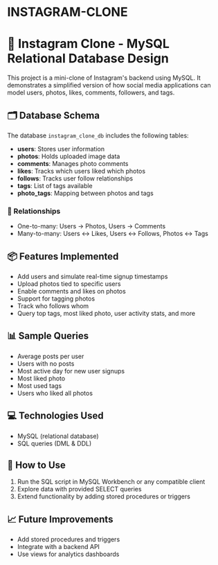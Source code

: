 # INSTAGRAM-CLONE
# 📸 Instagram Clone - MySQL Relational Database Design

This project is a mini-clone of Instagram's backend using MySQL. It demonstrates a simplified version of how social media applications can model users, photos, likes, comments, followers, and tags.

## 🗂️ Database Schema

The database `instagram_clone_db` includes the following tables:

- **users**: Stores user information
- **photos**: Holds uploaded image data
- **comments**: Manages photo comments
- **likes**: Tracks which users liked which photos
- **follows**: Tracks user follow relationships
- **tags**: List of tags available
- **photo_tags**: Mapping between photos and tags

### 🔗 Relationships
- One-to-many: Users → Photos, Users → Comments
- Many-to-many: Users ↔ Likes, Users ↔ Follows, Photos ↔ Tags

## 📦 Features Implemented

- Add users and simulate real-time signup timestamps
- Upload photos tied to specific users
- Enable comments and likes on photos
- Support for tagging photos
- Track who follows whom
- Query top tags, most liked photo, user activity stats, and more

## 📊 Sample Queries

- Average posts per user
- Users with no posts
- Most active day for new user signups
- Most liked photo
- Most used tags
- Users who liked all photos

## 💻 Technologies Used

- MySQL (relational database)
- SQL queries (DML & DDL)

## 🚀 How to Use

1. Run the SQL script in MySQL Workbench or any compatible client
2. Explore data with provided SELECT queries
3. Extend functionality by adding stored procedures or triggers

## 📈 Future Improvements

- Add stored procedures and triggers
- Integrate with a backend API
- Use views for analytics dashboards

 
